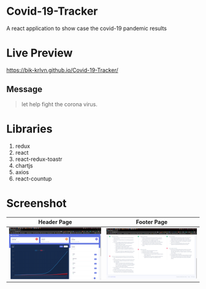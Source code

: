 # Covid-19-Tracker

A react application to show case the covid-19 pandemic results

# Live Preview
https://bik-krlvn.github.io/Covid-19-Tracker/

## Message
> let help fight the corona virus.

# Libraries

1. redux
1. react
1. react-redux-toastr
1. chartjs
1. axios
1. react-countup

# Screenshot

|           Header Page           |           Footer Page           |
| :-----------------------------: | :-----------------------------: |
| ![screenshot](./img/header.png) | ![screenshot](./img/footer.png) |
